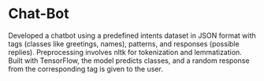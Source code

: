 # Chat-Bot
Developed a chatbot using a predefined intents dataset in JSON format with tags (classes like greetings, names), patterns, and responses (possible replies). Preprocessing involves nltk for tokenization and lemmatization. Built with TensorFlow, the model predicts classes, and a random response from the corresponding tag is given to the user.
